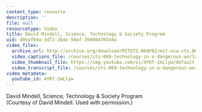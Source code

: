 ```yaml
---
content_type: resource
description: ''
file: null
resourcetype: Video
title: David Mindell, Science, Technology & Society Program
uid: d0eaf69a-3d72-2b4e-50af-39498476544a
video_files:
  archive_url: http://archive.org/download/MITSTS.069F02/mit-ocw-sts.069-mindell-01oct01-220k.mp4
  video_captions_file: /courses/sts-069-technology-in-a-dangerous-world-fall-2002/7d2ea96adfc551a5ae3139c04abd7deb_4YRf-1mLlyw.vtt
  video_thumbnail_file: https://img.youtube.com/vi/4YRf-1mLlyw/default.jpg
  video_transcript_file: /courses/sts-069-technology-in-a-dangerous-world-fall-2002/7787c31c511bf80ea27daa18e3cdc643_4YRf-1mLlyw.pdf
video_metadata:
  youtube_id: 4YRf-1mLlyw
---
```


David Mindell, Science, Technology & Society Program  
(Courtesy of David Mindell. Used with permission.)